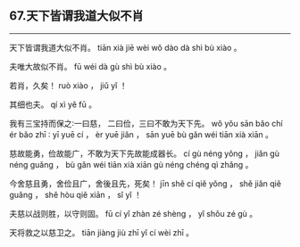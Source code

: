 ## 67.天下皆谓我道大似不肖
---


<ruby><rbc><rb> 天下皆谓我道大似不肖。 </rb></rbc>
  <rtc><rt> tiān  xià  jiē  wèi  wǒ  dào  dà  shì  bù  xiào 。</rt></rtc>
</ruby>

<ruby><rbc><rb> 夫唯大故似不肖。 </rb></rbc>
  <rtc><rt> fū  wéi  dà  gù  shì  bù  xiào 。</rt></rtc>
</ruby>

<ruby><rbc><rb> 若肖，久矣！ </rb></rbc>
  <rtc><rt> ruò  xiào ， jiǔ  yǐ ！</rt></rtc>
</ruby>

<ruby><rbc><rb> 其细也夫。 </rb></rbc>
  <rtc><rt> qí  xì  yě  fū 。</rt></rtc>
</ruby>

<ruby><rbc><rb> 我有三宝持而保之∶一曰慈， 二曰俭，三曰不敢为天下先。 </rb></rbc>
  <rtc><rt> wǒ  yǒu  sān  bǎo  chí  ér  bǎo  zhī ∶ yī  yuē  cí ，  èr  yuē  jiǎn ， sān  yuē  bù  gǎn  wéi  tiān  xià  xiān 。</rt></rtc>
</ruby>

<ruby><rbc><rb> 慈故能勇，俭故能广，不敢为天下先故能成器长。 </rb></rbc>
  <rtc><rt> cí  gù  néng  yǒng ， jiǎn  gù  néng  guǎng ， bù  gǎn  wéi  tiān  xià  xiān  gù  néng  chéng  qì  zhǎng 。</rt></rtc>
</ruby>

<ruby><rbc><rb> 今舍慈且勇，舍俭且广，舍後且先，死矣！ </rb></rbc>
  <rtc><rt> jīn  shě  cí  qiě  yǒng ， shě  jiǎn  qiě  guǎng ， shě  hòu  qiě  xiān ， sǐ  yǐ ！</rt></rtc>
</ruby>

<ruby><rbc><rb> 夫慈以战则胜，以守则固。 </rb></rbc>
  <rtc><rt> fū  cí  yǐ  zhàn  zé  shèng ， yǐ  shǒu  zé  gù 。</rt></rtc>
</ruby>

<ruby><rbc><rb> 天将救之以慈卫之。 </rb></rbc>
  <rtc><rt> tiān  jiàng  jiù  zhī  yǐ  cí  wèi  zhī 。</rt></rtc>
</ruby>

<ruby><rbc><rb>   </rb></rbc>
  <rtc><rt> </rt></rtc>
</ruby>

